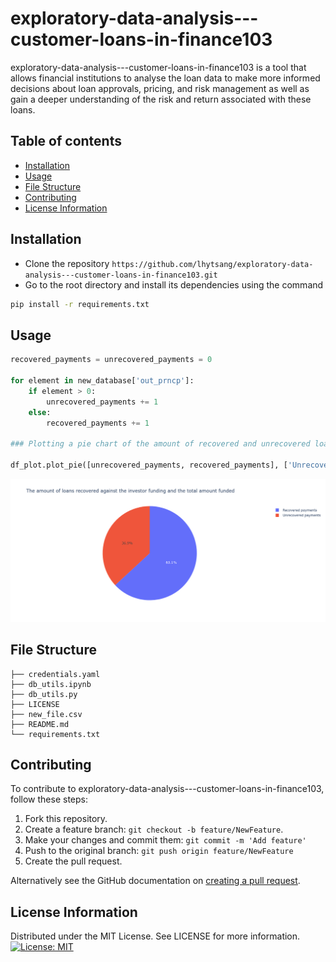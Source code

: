# exploratory-data-analysis---customer-loans-in-finance103

exploratory-data-analysis---customer-loans-in-finance103 is a tool that allows financial institutions to analyse the loan data to make more informed decisions about loan approvals, pricing, and risk management as well as gain a deeper understanding of the risk and return associated with these loans.
## Table of contents

- [Installation](#installation)
- [Usage](#usage)
- [File Structure](#file-structure)
- [Contributing](#contributing)
- [License Information](#license-information)

## Installation
- Clone the repository 
```https://github.com/lhytsang/exploratory-data-analysis---customer-loans-in-finance103.git```
- Go to the root directory and install its dependencies using the command 

```bash
pip install -r requirements.txt
```
## Usage

```python
recovered_payments = unrecovered_payments = 0

for element in new_database['out_prncp']:
    if element > 0:
        unrecovered_payments += 1
    else:
        recovered_payments += 1

### Plotting a pie chart of the amount of recovered and unrecovered loans

df_plot.plot_pie([unrecovered_payments, recovered_payments], ['Unrecovered payments', 'Recovered payments'], 'The amount of loans recovered against the investor funding and the total amount funded')
```
![Model](recovered_vs_unrecovered_payments_pieplot.png)
## File Structure
```
├── credentials.yaml
├── db_utils.ipynb
├── db_utils.py
├── LICENSE
├── new_file.csv
├── README.md
└── requirements.txt
```

## Contributing 

To contribute to exploratory-data-analysis---customer-loans-in-finance103, follow these steps:

1. Fork this repository.
2. Create a feature branch: `git checkout -b feature/NewFeature`.
3. Make your changes and commit them: `git commit -m 'Add feature'`
4. Push to the original branch: `git push origin feature/NewFeature`
5. Create the pull request.

Alternatively see the GitHub documentation on [creating a pull request](https://help.github.com/en/github/collaborating-with-issues-and-pull-requests/creating-a-pull-request).


## License Information
Distributed under the MIT License. See LICENSE for more information.
[![License: MIT](https://img.shields.io/badge/License-MIT-yellow.svg)](https://opensource.org/licenses/MIT)